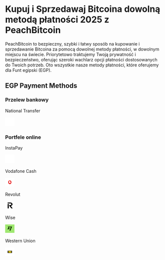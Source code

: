 <body class="payment-methods-page">

# Kupuj i Sprzedawaj Bitcoina dowolną metodą płatności 2025 z PeachBitcoin

PeachBitcoin to bezpieczny, szybki i łatwy sposób na kupowanie i sprzedawanie Bitcoina za pomocą dowolnej metody płatności, w dowolnym miejscu na świecie. Priorytetowo traktujemy Twoją prywatność i bezpieczeństwo, oferując szeroki wachlarz opcji płatności dostosowanych do Twoich potrzeb. Oto wszystkie nasze metody płatności, które oferujemy dla Funt egipski (EGP).

## EGP Payment Methods

### Przelew bankowy

<div class="payment-grid">
    <div class="payment-grid-item">
        <p>National Transfer</p> 
        <img src="/img/faq/logoimg/blank.png" width="30px" height="27px" alt="Kup bitcoina za pomocą National Trasnfer in Egypt, Sprzedaj bitcoina za pomocą National Trasnfer in Egypt">
    </div>
</div>

### Portfele online

<div class="payment-grid">
    <div class="payment-grid-item">
        <p>InstaPay</p> 
        <img src="/img/faq/logoimg/blank.png" width="30px" height="27px" alt="Kup bitcoina za pomocą InstaPay, Sprzedaj bitcoina za pomocą InstaPay">
    </div>
    <div class="payment-grid-item">
        <p>Vodafone Cash</p> 
        <img src="/img/faq/logoimg/vodafone.png" width="30px" height="27px" alt="Kup bitcoina za pomocą Vodafone Cash, Sprzedaj bitcoina za pomocą Vodafone Cash">
    </div>
    <div class="payment-grid-item">
        <p>Revolut</p> 
        <img src="/img/faq/logoimg/revolut.png" width="30px" height="27px" alt="Kup bitcoina za pomocą Revolut, Sprzedaj bitcoina za pomocą Revolut">
    </div>
    <div class="payment-grid-item">
        <p>Wise</p> 
        <img src="/img/faq/logoimg/wise.png" width="30px" height="27px" alt="Kup bitcoina za pomocą Wise, Sprzedaj bitcoina za pomocą Wise">
    </div>
    <div class="payment-grid-item">
        <p>Western Union</p> 
        <img src="/img/faq/logoimg/westernunion.png" width="30px" height="27px" alt="Kup bitcoina za pomocą Western Union, Sprzedaj bitcoina za pomocą Western Union">
    </div>
</div>

</body>
